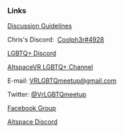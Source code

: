 <h3 id="links">Links</h3>
<p><a href="/guidelines">Discussion Guidelines</a></p>
<p>Chris's Discord:&nbsp;&nbsp;<a href="https://discordapp.com/users/295068589860585472" target="_blank">Coolph3r#4928</a></p>
<p><a href="https://discord.me/vrlgbtq" target="_blank">LGBTQ+ Discord</a></p>
<p><a href="https://account.altvr.com/channels/lgbtq" target="_blank">AltspaceVR LGBTQ+ Channel</a></p>
<p>E-mail: <a href="mailto:VRLGBTQmeetup@gmail.com" target="_top">VRLGBTQmeetup@gmail.com</a></p>
<p>Twitter: <a href="https://twitter.com/VrLGBTQmeetup" target="_blank">@VrLGBTQmeetup</a></p>
<p><a href="https://www.facebook.com/groups/195286514536810/about/" target="_blank">Facebook Group</a></p>
<p><a href="https://discord.gg/SYAmHa2" target="_blank">Altspace Discord</a></p>
